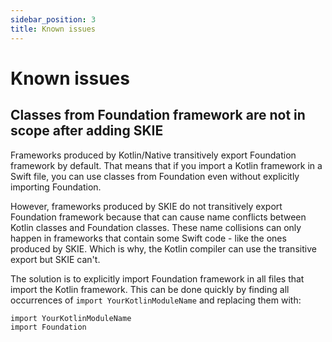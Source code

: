 ```yaml
---
sidebar_position: 3
title: Known issues
---
```


# Known issues

## Classes from Foundation framework are not in scope after adding SKIE

Frameworks produced by Kotlin/Native transitively export Foundation framework by default.
That means that if you import a Kotlin framework in a Swift file, you can use classes from Foundation even without explicitly importing Foundation.

However, frameworks produced by SKIE do not transitively export Foundation framework because that can cause name conflicts between Kotlin classes and Foundation classes.
These name collisions can only happen in frameworks that contain some Swift code - like the ones produced by SKIE.
Which is why, the Kotlin compiler can use the transitive export but SKIE can't.

The solution is to explicitly import Foundation framework in all files that import the Kotlin framework.
This can be done quickly by finding all occurrences of `import YourKotlinModuleName` and replacing them with:

```
import YourKotlinModuleName
import Foundation
```
